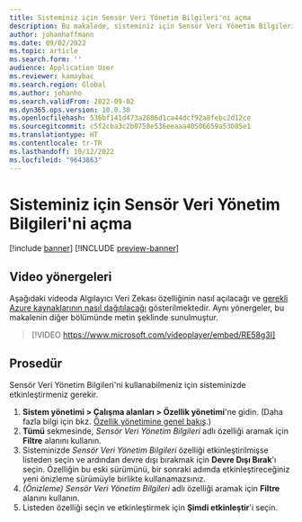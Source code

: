 ```yaml
---
title: Sisteminiz için Sensör Veri Yönetim Bilgileri'ni açma
description: Bu makalede, sisteminiz için Sensör Veri Yönetim Bilgileri'nin nasıl etkinleştirileceği açıklanmaktadır.
author: johanhoffmann
ms.date: 09/02/2022
ms.topic: article
ms.search.form: ''
audience: Application User
ms.reviewer: kamaybac
ms.search.region: Global
ms.author: johanho
ms.search.validFrom: 2022-09-02
ms.dyn365.ops.version: 10.0.30
ms.openlocfilehash: 536bf141d473a2886d1ca44dcf92a8febc2d12ce
ms.sourcegitcommit: c5f2cba3c2b0758e536eeaaa40506659a53085e1
ms.translationtype: HT
ms.contentlocale: tr-TR
ms.lasthandoff: 10/12/2022
ms.locfileid: "9643863"
---
```

# <a name="turn-on-sensor-data-intelligence-for-your-system"></a>Sisteminiz için Sensör Veri Yönetim Bilgileri'ni açma

[!include [banner](../includes/banner.md)]
[!INCLUDE [preview-banner](../includes/preview-banner.md)]

## <a name="video-instructions"></a>Video yönergeleri

Aşağıdaki videoda Algılayıcı Veri Zekası özelliğinin nasıl açılacağı ve [gerekli Azure kaynaklarının nasıl dağıtılacağı](sdi-deploy-iot-solution-on-azure.md) gösterilmektedir. Aynı yönergeler, bu makalenin diğer bölümünde metin şeklinde sunulmuştur.

> [!VIDEO https://www.microsoft.com/videoplayer/embed/RE58g3I]

## <a name="procedure"></a>Prosedür

Sensör Veri Yönetim Bilgileri'ni kullanabilmeniz için sisteminizde etkinleştirmeniz gerekir.

1. **Sistem yönetimi \> Çalışma alanları \> Özellik yönetimi**'ne gidin. (Daha fazla bilgi için bkz. [Özellik yönetimine genel bakış](../../fin-ops-core/fin-ops/get-started/feature-management/feature-management-overview.md).)
1. **Tümü** sekmesinde, *Sensör Veri Yönetim Bilgileri* adlı özelliği aramak için **Filtre** alanını kullanın.
1. Sisteminizde *Sensör Veri Yönetim Bilgileri* özelliği etkinleştirilmişse listeden seçin ve ardından devre dışı bırakmak için **Devre Dışı Bırak**'ı seçin. Özelliğin bu eski sürümünü, bir sonraki adımda etkinleştireceğiniz yeni önizleme sürümüyle birlikte kullanamazsınız.
1. *(Önizleme) Sensör Veri Yönetim Bilgileri* adlı özelliği aramak için **Filtre** alanını kullanın.
1. Listeden özelliği seçin ve etkinleştirmek için **Şimdi etkinleştir**'i seçin.
